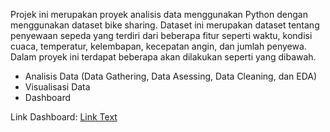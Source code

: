 Projek ini merupakan proyek analisis data menggunakan Python dengan menggunakan dataset bike sharing. Dataset
ini merupakan dataset tentang penyewaan sepeda yang terdiri dari beberapa fitur seperti waktu, kondisi cuaca, 
temperatur, kelembapan, kecepatan angin, dan jumlah penyewa. Dalam proyek ini terdapat beberapa akan dilakukan
seperti yang dibawah. 
- Analisis Data (Data Gathering, Data Asessing, Data Cleaning, dan EDA)
- Visualisasi Data
- Dashboard

Link Dashboard: [Link Text](https://bikerentalsharing.streamlit.app/)
